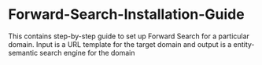 # Forward-Search-Installation-Guide
This contains step-by-step guide to set up Forward Search for a particular domain. Input is a URL template for the target domain and output is a entity-semantic search engine for the domain
